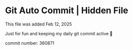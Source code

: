 # Git Auto Commit | Hidden File

This file was added Feb 12, 2025

Just for fun and keeping my daily git commit active 🤪

commit number: 360871
